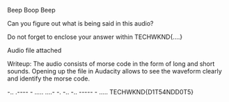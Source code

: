 Beep Boop Beep

Can you figure out what is being said in this audio?

Do not forget to enclose your answer within TECHWKND{....}

Audio file attached

Writeup:
The audio consists of morse code in the form of long and short sounds. Opening up the file in Audacity allows to see the waveform clearly and identify the morse code.

-.. .---- - ..... ....- -. -.. -.. ----- - .....
TECHWKND{D1T54NDD0T5}